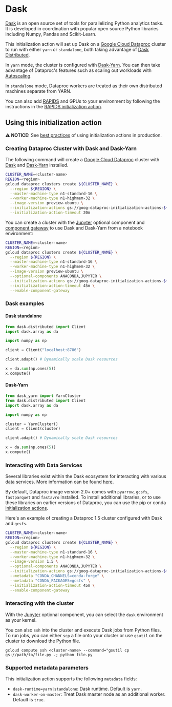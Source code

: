 # Dask

[Dask](https://dask.org/) is an open source set of tools for parallelizing
Python analytics tasks. It is developed in coordination with popular open source
Python libraries including Numpy, Pandas and Scikit-Learn.

This initialization action will set up Dask on a
[Google Cloud Dataproc](https://cloud.google.com/dataproc) cluster to run with
either `yarn` or `standalone`, both taking advantage of
[Dask Distributed](https://distributed.dask.org/en/latest/).

In `yarn` mode, the cluster is configured with
[Dask-Yarn](https://yarn.dask.org). You can then take advantage of Dataproc's
features such as scaling out workloads with
[Autoscaling](https://cloud.google.com/dataproc/docs/concepts/configuring-clusters/autoscaling).

In `standalone` mode, Dataproc workers are treated as their own distributed
machines separate from YARN.

You can also add [RAPIDS](https://rapids.ai) and GPUs to your environment by
following the instructions in the
[RAPIDS initialization action](https://github.com/GoogleCloudDataproc/initialization-actions/tree/master/rapids).

## Using this initialization action

**:warning: NOTICE:** See
[best practices](/README.md#how-initialization-actions-are-used) of using
initialization actions in production.

### Creating Dataproc Cluster with Dask and Dask-Yarn

The following command will create a
[Google Cloud Dataproc](https://cloud.google.com/dataproc) cluster with
[Dask](https://dask.org/) and [Dask-Yarn](https://yarn.dask.org/) installed.

```bash
CLUSTER_NAME=<cluster-name>
REGION=<region>
gcloud dataproc clusters create ${CLUSTER_NAME} \
  --region ${REGION} \
  --master-machine-type n1-standard-16 \
  --worker-machine-type n1-highmem-32 \
  --image-version preview-ubuntu \
  --initialization-actions gs://goog-dataproc-initialization-actions-${REGION}/dask/dask.sh \
  --initialization-action-timeout 20m
```

You can create a cluster with the
[Jupyter](https://cloud.google.com/dataproc/docs/concepts/components/jupyter)
optional component and
[component gateway](https://cloud.google.com/dataproc/docs/concepts/accessing/dataproc-gateways)
to use Dask and Dask-Yarn from a notebook environment:

```bash
CLUSTER_NAME=<cluster-name>
REGION=<region>
gcloud dataproc clusters create ${CLUSTER_NAME} \
  --region ${REGION} \
  --master-machine-type n1-standard-16 \
  --worker-machine-type n1-highmem-32 \
  --image-version preview-ubuntu \
  --optional-components ANACONDA,JUPYTER \
  --initialization-actions gs://goog-dataproc-initialization-actions-${REGION}/dask/dask.sh \
  --initialization-action-timeout 45m \
  --enable-component-gateway
```

### Dask examples

#### Dask standalone

```python
from dask.distributed import Client
import dask.array as da

import numpy as np

client = Client("localhost:8786")

client.adapt() # Dynamically scale Dask resources

x = da.sum(np.ones(5))
x.compute()
```

#### Dask-Yarn

```python
from dask_yarn import YarnCluster
from dask.distributed import Client
import dask.array as da

import numpy as np

cluster = YarnCluster()
client = Client(cluster)

client.adapt() # Dynamically scale Dask resources

x = da.sum(np.ones(5))
x.compute()
```

### Interacting with Data Services

Several libraries exist within the Dask ecosystem for interacting with various
data services. More information can be found
[here](https://docs.dask.org/en/latest/remote-data-services.html).

By default, Dataproc image version 2.0+ comes with `pyarrow`, `gcsfs`,
`fastparquet` and `fastavro` installed. To install additional libraries, or to
use these libraries on earlier versions of Dataproc, you can use the pip or
conda
[initialization actions](https://github.com/GoogleCloudDataproc/initialization-actions/tree/master/python).

Here's an example of creating a Dataproc 1.5 cluster configured with Dask and
`gcsfs`.

```bash
CLUSTER_NAME=<cluster-name>
REGION=<region>
gcloud dataproc clusters create ${CLUSTER_NAME} \
  --region ${REGION} \
  --master-machine-type n1-standard-16 \
  --worker-machine-type n1-highmem-32 \
  --image-version 1.5 \
  --optional-components ANACONDA,JUPYTER \
  --initialization-actions gs://goog-dataproc-initialization-actions-${REGION}/dask/dask.sh,gs://goog-dataproc-initialization-actions-${REGION}/python/conda-install.sh \
  --metadata "CONDA_CHANNELS=conda-forge" \
  --metadata "CONDA_PACKAGES=gcsfs" \
  --initialization-action-timeout 45m \
  --enable-component-gateway
```

### Interacting with the cluster

With the
[Jupyter](https://cloud.google.com/dataproc/docs/concepts/components/jupyter)
optional component, you can select the `dask` environment as your kernel.

You can also `ssh` into the cluster and execute Dask jobs from Python files. To
run jobs, you can either `scp` a file onto your cluster or use `gsutil` on the
cluster to download the Python file.

`gcloud compute ssh <cluster-name> --command="gsutil cp gs://path/to/file.py .;
python file.py`

### Supported metadata parameters

This initialization action supports the following `metadata` fields:

*   `dask-runtime=yarn|standalone`: Dask runtime. Default is `yarn`.
*   `dask-worker-on-master`: Treat Dask master node as an additional worker.
    Default is `true`.
